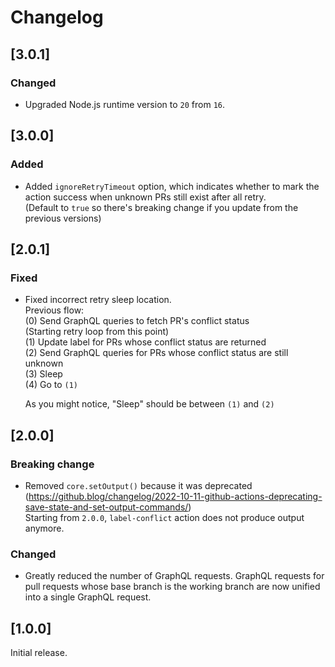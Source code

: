 # Changelog

## [3.0.1]
### Changed
- Upgraded Node.js runtime version to `20` from `16`.

## [3.0.0]
### Added
- Added `ignoreRetryTimeout` option, which indicates whether to mark the action success when unknown
  PRs still exist after all retry.  
  (Default to `true` so there's breaking change if you update from the previous versions)

## [2.0.1]
### Fixed
- Fixed incorrect retry sleep location.  
  Previous flow:  
  (0) Send GraphQL queries to fetch PR's conflict status  
  (Starting retry loop from this point)  
  (1) Update label for PRs whose conflict status are returned  
  (2) Send GraphQL queries for PRs whose conflict status are still unknown  
  (3) Sleep  
  (4) Go to `(1)`  

  As you might notice, "Sleep" should be between `(1)` and `(2)`

## [2.0.0]
### Breaking change
- Removed `core.setOutput()` because it was deprecated
  (https://github.blog/changelog/2022-10-11-github-actions-deprecating-save-state-and-set-output-commands/)  
  Starting from `2.0.0`, `label-conflict` action does not produce output anymore.

### Changed
- Greatly reduced the number of GraphQL requests.
  GraphQL requests for pull requests whose base branch is the working branch are now unified
  into a single GraphQL request. 

## [1.0.0]
Initial release.
